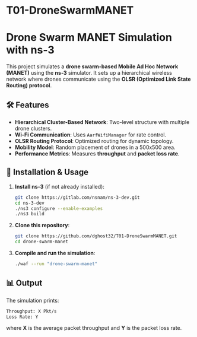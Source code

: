 # T01-DroneSwarmMANET

# Drone Swarm MANET Simulation with ns-3

This project simulates a **drone swarm-based Mobile Ad Hoc Network (MANET)** using the **ns-3** simulator. It sets up a hierarchical wireless network where drones communicate using the **OLSR (Optimized Link State Routing) protocol**.

## 🛠 Features
- **Hierarchical Cluster-Based Network**: Two-level structure with multiple drone clusters.
- **Wi-Fi Communication**: Uses `AarfWifiManager` for rate control.
- **OLSR Routing Protocol**: Optimized routing for dynamic topology.
- **Mobility Model**: Random placement of drones in a 500x500 area.
- **Performance Metrics**: Measures **throughput** and **packet loss rate**.

## 🚀 Installation & Usage
1. **Install ns-3** (if not already installed):
   ```sh
   git clone https://gitlab.com/nsnam/ns-3-dev.git
   cd ns-3-dev
   ./ns3 configure --enable-examples
   ./ns3 build
   ```
2. **Clone this repository**:
   ```sh
   git clone https://github.com/dghost32/T01-DroneSwarmMANET.git
   cd drone-swarm-manet
   ```
3. **Compile and run the simulation**:
   ```sh
   ./waf --run "drone-swarm-manet"
   ```

## 📊 Output
The simulation prints:
```sh
Throughput: X Pkt/s
Loss Rate: Y
```

where **X** is the average packet throughput and **Y** is the packet loss rate.
